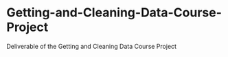 # Getting-and-Cleaning-Data-Course-Project
Deliverable of the Getting and Cleaning Data Course Project
